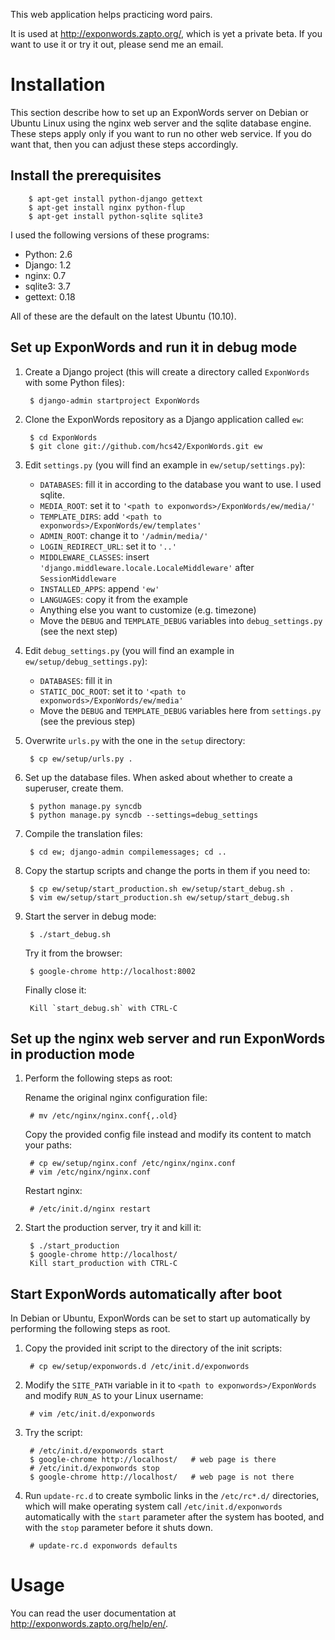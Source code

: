This web application helps practicing word pairs.

It is used at http://exponwords.zapto.org/, which is yet a private beta. If you want to use it or try it out, please send me an email.

Installation
============

This section describe how to set up an ExponWords server on Debian or Ubuntu Linux using the nginx web server and the sqlite database engine. These steps apply only if you want to run no other web service. If you do want that, then you can adjust these steps accordingly.

Install the prerequisites
-------------------------

        $ apt-get install python-django gettext
        $ apt-get install nginx python-flup
        $ apt-get install python-sqlite sqlite3

I used the following versions of these programs:

* Python: 2.6
* Django: 1.2
* nginx: 0.7
* sqlite3: 3.7
* gettext: 0.18

All of these are the default on the latest Ubuntu (10.10).

Set up ExponWords and run it in debug mode
------------------------------------------

1. Create a Django project (this will create a directory called `ExponWords` with some Python files):

        $ django-admin startproject ExponWords

2. Clone the ExponWords repository as a Django application called `ew`:

        $ cd ExponWords
        $ git clone git://github.com/hcs42/ExponWords.git ew

3. Edit `settings.py` (you will find an example in `ew/setup/settings.py`):

   * `DATABASES`: fill it in according to the database you want to use. I used sqlite.
   * `MEDIA_ROOT`: set it to `'<path to exponwords>/ExponWords/ew/media/'`
   * `TEMPLATE_DIRS`: add `'<path to exponwords>/ExponWords/ew/templates'`
   * `ADMIN_ROOT`: change it to `'/admin/media/'`
   * `LOGIN_REDIRECT_URL`: set it to `'..'`
   * `MIDDLEWARE_CLASSES`: insert `'django.middleware.locale.LocaleMiddleware'` after `SessionMiddleware`
   * `INSTALLED_APPS`: append `'ew'`
   * `LANGUAGES`: copy it from the example
   * Anything else you want to customize (e.g. timezone)
   * Move the `DEBUG` and `TEMPLATE_DEBUG` variables into `debug_settings.py` (see the next step)

4. Edit `debug_settings.py` (you will find an example in `ew/setup/debug_settings.py`):

   * `DATABASES`: fill it in
   * `STATIC_DOC_ROOT`: set it to `'<path to exponwords>/ExponWords/ew/media'`
   * Move the `DEBUG` and `TEMPLATE_DEBUG` variables here from `settings.py` (see the previous step)

5. Overwrite `urls.py` with the one in the `setup` directory:

        $ cp ew/setup/urls.py .

6. Set up the database files. When asked about whether to create a superuser, create them.

        $ python manage.py syncdb
        $ python manage.py syncdb --settings=debug_settings

7. Compile the translation files:

        $ cd ew; django-admin compilemessages; cd ..

8. Copy the startup scripts and change the ports in them if you need to:

        $ cp ew/setup/start_production.sh ew/setup/start_debug.sh .
        $ vim ew/setup/start_production.sh ew/setup/start_debug.sh

9. Start the server in debug mode:

        $ ./start_debug.sh

   Try it from the browser:

        $ google-chrome http://localhost:8002

   Finally close it:

        Kill `start_debug.sh` with CTRL-C

Set up the nginx web server and run ExponWords in production mode
-----------------------------------------------------------------

1. Perform the following steps as root:

   Rename the original nginx configuration file:

        # mv /etc/nginx/nginx.conf{,.old}

   Copy the provided config file instead and modify its content to match your paths:

        # cp ew/setup/nginx.conf /etc/nginx/nginx.conf
        # vim /etc/nginx/nginx.conf

   Restart nginx:

        # /etc/init.d/nginx restart

2. Start the production server, try it and kill it:

        $ ./start_production
        $ google-chrome http://localhost/
        Kill start_production with CTRL-C

Start ExponWords automatically after boot
-----------------------------------------

In Debian or Ubuntu, ExponWords can be set to start up automatically by performing the following steps as root.

1. Copy the provided init script to the directory of the init scripts:

        # cp ew/setup/exponwords.d /etc/init.d/exponwords

2. Modify the `SITE_PATH` variable in it to `<path to exponwords>/ExponWords` and modify `RUN_AS` to your Linux username:

        # vim /etc/init.d/exponwords

3. Try the script:

        # /etc/init.d/exponwords start
        $ google-chrome http://localhost/   # web page is there
        # /etc/init.d/exponwords stop
        $ google-chrome http://localhost/   # web page is not there

4. Run `update-rc.d` to create symbolic links in the `/etc/rc*.d/` directories, which will make operating system call `/etc/init.d/exponwords` automatically with the `start` parameter after the system has booted, and with the `stop` parameter before it shuts down.

        # update-rc.d exponwords defaults

Usage
=====

You can read the user documentation at http://exponwords.zapto.org/help/en/.
